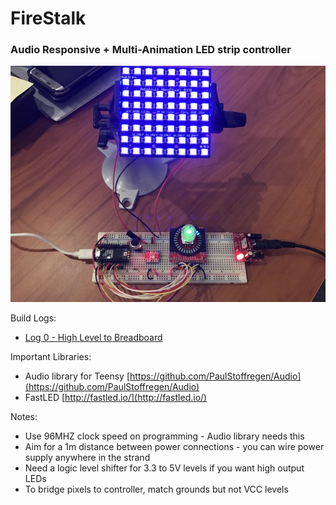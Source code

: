 # FireStalk
### Audio Responsive + Multi-Animation LED strip controller

![Hardware Prototype](hero.jpg)

Build Logs:
+ [Log 0 - High Level to Breadboard](https://medium.com/@KyleRStewart/build-log-0-burn-stick-high-level-to-breadboard-33bd3ba6bb41#.ruklbfxrv)

Important Libraries:
+ Audio library for Teensy [https://github.com/PaulStoffregen/Audio](https://github.com/PaulStoffregen/Audio)
+ FastLED [http://fastled.io/](http://fastled.io/)

Notes:
+ Use 96MHZ clock speed on programming - Audio library needs this
+ Aim for a 1m distance between power connections - you can wire power supply anywhere in the strand
+ Need a logic level shifter for 3.3 to 5V levels if you want high output LEDs
+ To bridge pixels to controller, match grounds but not VCC levels
